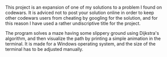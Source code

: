 This project is an expansion of one of my solutions to a problem I found on codewars. It is adviced not to post your solution online in order to keep other codewars users from cheating by googling for the solution, and for this reason I have used a rather undiscriptive title for the project.

The program solves a maze having some slippery ground using Dijkstra's algorithm, and then visualize the path by printing a simple animation in the terminal. It is made for a Windows operating system, and the size of the terminal has to be adjusted manually.
